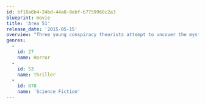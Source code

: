```yaml
---
id: bf18a6b4-24bd-44a8-9ebf-b7759968c2a3
blueprint: movie
title: 'Area 51'
release_date: '2015-05-15'
overview: "Three young conspiracy theorists attempt to uncover the mysteries of Area 51, the government's secret location rumored to have hosted encounters with alien beings. What they find at this hidden facility exposes unimaginable secrets."
genres:
  -
    id: 27
    name: Horror
  -
    id: 53
    name: Thriller
  -
    id: 878
    name: 'Science Fiction'
---
```

